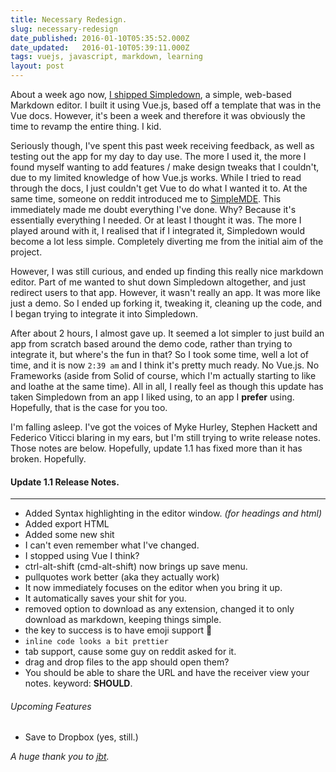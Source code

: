 ```yaml
---
title: Necessary Redesign.
slug: necessary-redesign
date_published: 2016-01-10T05:35:52.000Z
date_updated:   2016-01-10T05:39:11.000Z
tags: vuejs, javascript, markdown, learning
layout: post
---
```


About a week ago now, [I shipped Simpledown](https://medium.com/@SnazzyHam/why-i-built-simpledown-750e5663bb1f#.hvd6geua7), a simple, web-based Markdown editor. I built it using Vue.js, based off a template that was in the Vue docs. However, it's been a week and therefore it was obviously the time to revamp the entire thing. I kid. 

Seriously though, I've spent this past week receiving feedback, as well as testing out the app for my day to day use. The more I used it, the more I found myself wanting to add features / make design tweaks that I couldn't, due to my limited knowledge of how Vue.js works. While I tried to read through the docs, I just couldn't get Vue to do what I wanted it to. At the same time, someone on reddit introduced me to [SimpleMDE](https://github.com/NextStepWebs/simplemde-markdown-editor). This immediately made me doubt everything I've done. Why? Because it's essentially everything I needed. Or at least I thought it was. The more I played around with it, I realised that if I integrated it, Simpledown would become a lot less simple. Completely diverting me from the initial aim of the project. 

However, I was still curious, and ended up finding this really nice markdown editor. Part of me wanted to shut down Simpledown altogether, and just redirect users to that app. However, it wasn't really an app. It was more like just a demo. So I ended up forking it, tweaking it, cleaning up the code, and I began trying to integrate it into Simpledown. 

After about 2 hours, I almost gave up. It seemed a lot simpler to just build an app from scratch based around the demo code, rather than trying to integrate it, but where's the fun in that? So I took some time, well a lot of time, and it is now `2:39 am` and I think it's pretty much ready. No Vue.js. No Frameworks (aside from Solid of course, which I'm actually starting to like and loathe at the same time). All in all, I really feel as though this update has taken Simpledown from an app I liked using, to an app I **prefer** using. Hopefully, that is the case for you too.

I'm falling asleep. I've got the voices of Myke Hurley, Stephen Hackett and Federico Viticci blaring in my ears, but I'm still trying to write release notes. Those notes are below. Hopefully, update 1.1 has fixed more than it has broken. Hopefully. 

#### Update 1.1 Release Notes. 

<hr>

- Added Syntax highlighting in the editor window. _(for headings and html)_
- Added export HTML
- Added some new shit
- I can't even remember what I've changed. 
- I stopped using Vue I think?
- ctrl-alt-shift (cmd-alt-shift) now brings up save menu.
- pullquotes work better (aka they actually work)
- It now immediately focuses on the editor when you bring it up.
- It automatically saves your shit for you. 
- removed option to download as any extension, changed it to only download as markdown, keeping things simple.
- the key to success is to have emoji support :key:
- `inline code looks a bit prettier`
- tab support, cause some guy on reddit asked for it.
- drag and drop files to the app should open them? 
- You should be able to share the URL and have the receiver view your notes. keyword: **SHOULD**. 

###### Upcoming Features
* Save to Dropbox (yes, still.)


_A huge thank you to [jbt](http://jbt.github.io/)._
